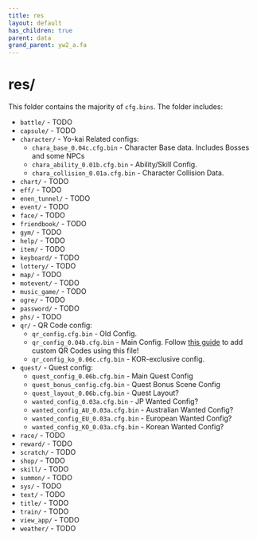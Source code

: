 ```yaml
---
title: res
layout: default
has_children: true
parent: data
grand_parent: yw2_a.fa
---
```

# res/

This folder contains the majority of `cfg.bins`. The folder includes:
* `battle/` - TODO
* `capsule/` - TODO
* `character/` - Yo-kai Related configs:
  * `chara_base_0.04c.cfg.bin` - Character Base data. Includes Bosses and some NPCs
  * `chara_ability_0.01b.cfg.bin` - Ability/Skill Config.
  * `chara_collision_0.01a.cfg.bin` - Character Collision Data.
* `chart/` - TODO
* `eff/` - TODO
* `enen_tunnel/` - TODO
* `event/` - TODO
* `face/` - TODO
* `friendbook/` - TODO
* `gym/` - TODO
* `help/` - TODO
* `item/` - TODO
* `keyboard/` - TODO
* `lottery/` - TODO
* `map/` - TODO
* `motevent/` - TODO
* `music_game/` - TODO
* `ogre/` - TODO
* `password/` - TODO
* `phs/` - TODO
* `qr/` - QR Code config:
  * `qr_config.cfg.bin` - Old Config.
  * `qr_config_0.04b.cfg.bin` - Main Config. Follow [this guide](../../../../modding-guides/general/create-qrs.html) to add custom QR Codes using this file!
  * `qr_config_ko_0.06c.cfg.bin` - KOR-exclusive config.
* `quest/` - Quest config:
  * `quest_config_0.06b.cfg.bin` - Main Quest Config
  * `quest_bonus_config.cfg.bin` - Quest Bonus Scene Config
  * `quest_layout_0.06b.cfg.bin` - Quest Layout?
  * `wanted_config_0.03a.cfg.bin` - JP Wanted Config?
  * `wanted_config_AU_0.03a.cfg.bin` - Australian Wanted Config?
  * `wanted_config_EU_0.03a.cfg.bin` - European Wanted Config?
  * `wanted_config_KO_0.03a.cfg.bin` - Korean Wanted Config?
* `race/` - TODO
* `reward/` - TODO
* `scratch/` - TODO
* `shop/` - TODO
* `skill/` - TODO
* `summon/` - TODO
* `sys/` - TODO
* `text/` - TODO
* `title/` - TODO
* `train/` - TODO
* `view_app/` - TODO
* `weather/` - TODO
  
